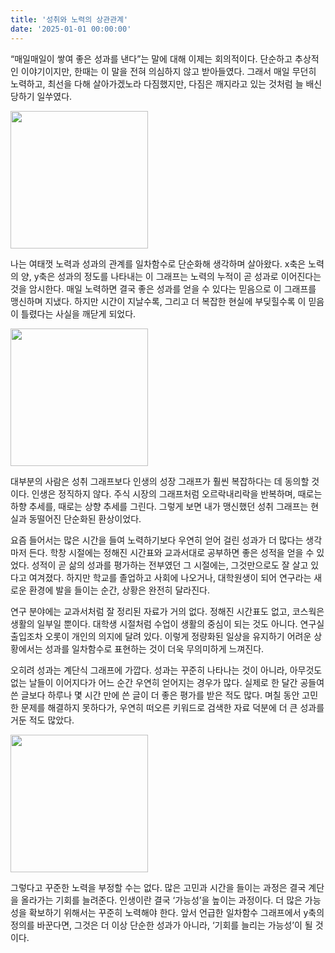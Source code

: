 ```yaml
---
title: '성취와 노력의 상관관계'
date: '2025-01-01 00:00:00'
---
```


“매일매일이 쌓여 좋은 성과를 낸다”는 말에 대해 이제는 회의적이다. 단순하고 추상적인 이야기이지만, 한때는 이 말을 전혀 의심하지 않고 받아들였다. 그래서 매일 무던히 노력하고, 최선을 다해 살아가겠노라 다짐했지만, 다짐은 깨지라고 있는 것처럼 늘 배신당하기 일쑤였다.  

<img src='/images/insight/essay-5-1.png' style="height: 220px; object-fit: contain;">

나는 여태껏 노력과 성과의 관계를 일차함수로 단순화해 생각하며 살아왔다. x축은 노력의 양, y축은 성과의 정도를 나타내는 이 그래프는 노력의 누적이 곧 성과로 이어진다는 것을 암시한다. 매일 노력하면 결국 좋은 성과를 얻을 수 있다는 믿음으로 이 그래프를 맹신하며 지냈다. 하지만 시간이 지날수록, 그리고 더 복잡한 현실에 부딪힐수록 이 믿음이 틀렸다는 사실을 깨닫게 되었다.  

<img src='/images/insight/essay-5-2.png' style="height: 220px; object-fit: contain;">

대부분의 사람은 성취 그래프보다 인생의 성장 그래프가 훨씬 복잡하다는 데 동의할 것이다. 인생은 정직하지 않다. 주식 시장의 그래프처럼 오르락내리락을 반복하며, 때로는 하향 추세를, 때로는 상향 추세를 그린다. 그렇게 보면 내가 맹신했던 성취 그래프는 현실과 동떨어진 단순화된 환상이었다.  

요즘 들어서는 많은 시간을 들여 노력하기보다 우연히 얻어 걸린 성과가 더 많다는 생각마저 든다. 학창 시절에는 정해진 시간표와 교과서대로 공부하면 좋은 성적을 얻을 수 있었다. 성적이 곧 삶의 성과를 평가하는 전부였던 그 시절에는, 그것만으로도 잘 살고 있다고 여겨졌다. 하지만 학교를 졸업하고 사회에 나오거나, 대학원생이 되어 연구라는 새로운 환경에 발을 들이는 순간, 상황은 완전히 달라진다.  

연구 분야에는 교과서처럼 잘 정리된 자료가 거의 없다. 정해진 시간표도 없고, 코스웍은 생활의 일부일 뿐이다. 대학생 시절처럼 수업이 생활의 중심이 되는 것도 아니다. 연구실 출입조차 오롯이 개인의 의지에 달려 있다. 이렇게 정량화된 일상을 유지하기 어려운 상황에서는 성과를 일차함수로 표현하는 것이 더욱 무의미하게 느껴진다.  

오히려 성과는 계단식 그래프에 가깝다. 성과는 꾸준히 나타나는 것이 아니라, 아무것도 없는 날들이 이어지다가 어느 순간 우연히 얻어지는 경우가 많다. 실제로 한 달간 공들여 쓴 글보다 하루나 몇 시간 만에 쓴 글이 더 좋은 평가를 받은 적도 많다. 며칠 동안 고민한 문제를 해결하지 못하다가, 우연히 떠오른 키워드로 검색한 자료 덕분에 더 큰 성과를 거둔 적도 많았다.  

<img src='/images/insight/essay-5-3.png' style="height: 220px; object-fit: contain;">

그렇다고 꾸준한 노력을 부정할 수는 없다. 많은 고민과 시간을 들이는 과정은 결국 계단을 올라가는 기회를 늘려준다. 인생이란 결국 ‘가능성’을 높이는 과정이다. 더 많은 가능성을 확보하기 위해서는 꾸준히 노력해야 한다. 앞서 언급한 일차함수 그래프에서 y축의 정의를 바꾼다면, 그것은 더 이상 단순한 성과가 아니라, ‘기회를 늘리는 가능성’이 될 것이다.  